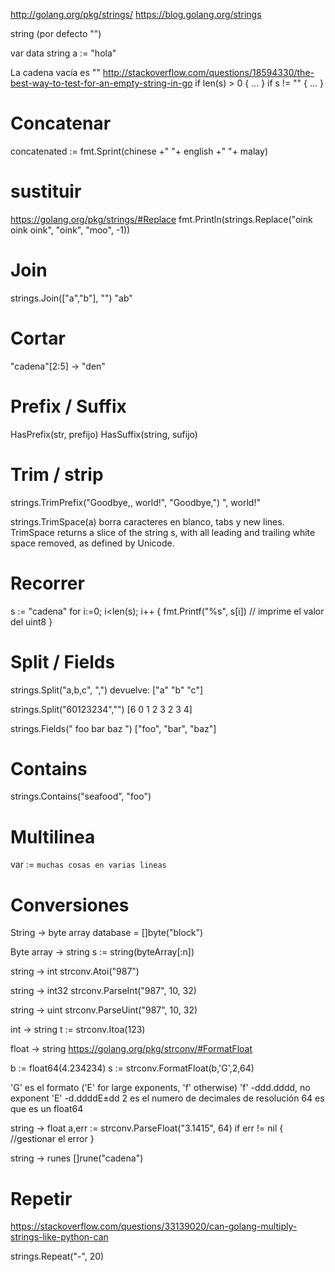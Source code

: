 http://golang.org/pkg/strings/
https://blog.golang.org/strings

string (por defecto "")

var data string
a := "hola"

La cadena vacía es ""
http://stackoverflow.com/questions/18594330/the-best-way-to-test-for-an-empty-string-in-go
if len(s) > 0 { ... }
if s != "" { ... }

# Concatenar
concatenated := fmt.Sprint(chinese +" "+ english +" "+ malay)

# sustituir
https://golang.org/pkg/strings/#Replace
fmt.Println(strings.Replace("oink oink oink", "oink", "moo", -1))

# Join
strings.Join(["a","b"], "")
"ab"

# Cortar
"cadena"[2:5] -> "den"

# Prefix / Suffix
HasPrefix(str, prefijo)
HasSuffix(string, sufijo)

# Trim / strip
strings.TrimPrefix("Goodbye,, world!", "Goodbye,")
", world!"

strings.TrimSpace(a)
borra caracteres en blanco, tabs y new lines.
TrimSpace returns a slice of the string s, with all leading and trailing white space removed, as defined by Unicode.


# Recorrer
s := "cadena"
for i:=0; i<len(s); i++ {
   fmt.Printf("%s", s[i])  // imprime el valor del uint8
}



# Split / Fields
strings.Split("a,b,c", ",")
  devuelve: ["a" "b" "c"]

strings.Split("60123234","")
[6 0 1 2 3 2 3 4]

strings.Fields("  foo bar  baz   ")
["foo", "bar", "baz"]

# Contains
strings.Contains("seafood", "foo")

# Multilinea
var := `muchas cosas
en varias
lineas`

# Conversiones
String -> byte array
database = []byte("block")


Byte array -> string
s := string(byteArray[:n])

string -> int
strconv.Atoi("987")

string -> int32
strconv.ParseInt("987", 10, 32)

string -> uint
strconv.ParseUint("987", 10, 32)

int -> string
t := strconv.Itoa(123)

float -> string
https://golang.org/pkg/strconv/#FormatFloat

b := float64(4.234234)
s := strconv.FormatFloat(b,'G',2,64)

'G' es el formato ('E' for large exponents, 'f' otherwise)
  'f' -ddd.dddd, no exponent
  'E' -d.ddddE±dd
2 es el numero de decimales de resolución
64 es que es un float64


string -> float
a,err := strconv.ParseFloat("3.1415", 64)
if err != nil {
  //gestionar el error
}


string -> runes
[]rune("cadena")


# Repetir
https://stackoverflow.com/questions/33139020/can-golang-multiply-strings-like-python-can

strings.Repeat("-", 20)

